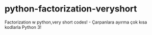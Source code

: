 # python-factorization-veryshort
Factorization w python,very short codes! - Çarpanlara ayırma çok kısa kodlarla
Python 3!
